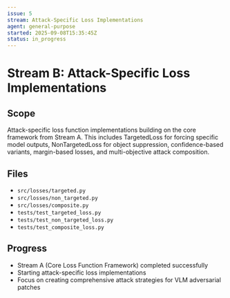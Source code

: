 ```yaml
---
issue: 5
stream: Attack-Specific Loss Implementations
agent: general-purpose
started: 2025-09-08T15:35:45Z
status: in_progress
---
```


# Stream B: Attack-Specific Loss Implementations

## Scope
Attack-specific loss function implementations building on the core framework from Stream A. This includes TargetedLoss for forcing specific model outputs, NonTargetedLoss for object suppression, confidence-based variants, margin-based losses, and multi-objective attack composition.

## Files
- `src/losses/targeted.py`
- `src/losses/non_targeted.py`
- `src/losses/composite.py`
- `tests/test_targeted_loss.py`
- `tests/test_non_targeted_loss.py`
- `tests/test_composite_loss.py`

## Progress
- Stream A (Core Loss Function Framework) completed successfully
- Starting attack-specific loss implementations
- Focus on creating comprehensive attack strategies for VLM adversarial patches